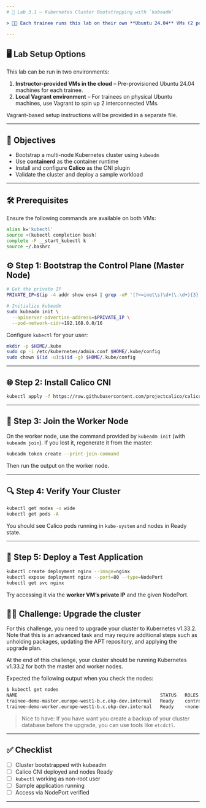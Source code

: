 ```yaml
---
# 🧪 Lab 3.1 – Kubernetes Cluster Bootstrapping with `kubeadm`

> 🧑‍💻 Each trainee runs this lab on their own **Ubuntu 24.04** VMs (2 per trainee: master and worker).

---
```


## 🖥️ Lab Setup Options

This lab can be run in two environments:

1. **Instructor-provided VMs in the cloud** – Pre-provisioned Ubuntu 24.04 machines for each trainee.
2. **Local Vagrant environment** – For trainees on physical Ubuntu machines, use Vagrant to spin up 2 interconnected VMs.

Vagrant-based setup instructions will be provided in a separate file.

---

## 🎯 Objectives

- Bootstrap a multi-node Kubernetes cluster using `kubeadm`
- Use **containerd** as the container runtime
- Install and configure **Calico** as the CNI plugin
- Validate the cluster and deploy a sample workload

---

## 🛠️ Prerequisites

Ensure the following commands are available on both VMs:

```bash
alias k='kubectl'
source <(kubectl completion bash)
complete -F __start_kubectl k
source ~/.bashrc
```

## ⚙️ Step 1: Bootstrap the Control Plane (Master Node)

```bash
# Get the private IP
PRIVATE_IP=$(ip -4 addr show ens4 | grep -oP '(?<=inet\s)\d+(\.\d+){3}' | head -n 1)

# Initialize kubeadm
sudo kubeadm init \
  --apiserver-advertise-address=$PRIVATE_IP \
  --pod-network-cidr=192.168.0.0/16
```

Configure `kubectl` for your user:

```bash
mkdir -p $HOME/.kube
sudo cp -i /etc/kubernetes/admin.conf $HOME/.kube/config
sudo chown $(id -u):$(id -g) $HOME/.kube/config
```

---

## 🌐 Step 2: Install Calico CNI

```bash
kubectl apply -f https://raw.githubusercontent.com/projectcalico/calico/v3.27.0/manifests/calico.yaml
```

---

## 🧩 Step 3: Join the Worker Node

On the worker node, use the command provided by `kubeadm init` (with `kubeadm join`). If you lost it, regenerate it from the master:

```bash
kubeadm token create --print-join-command
```

Then run the output on the worker node.

---

## 🔍 Step 4: Verify Your Cluster

```bash
kubectl get nodes -o wide
kubectl get pods -A
```

You should see Calico pods running in `kube-system` and nodes in Ready state.

---

## 🧪 Step 5: Deploy a Test Application

```bash
kubectl create deployment nginx --image=nginx
kubectl expose deployment nginx --port=80 --type=NodePort
kubectl get svc nginx
```

Try accessing it via the **worker VM’s private IP** and the given NodePort.

## 🧑‍💻 Challenge: Upgrade the cluster

For this challenge, you need to upgrade your cluster to Kubernetes v1.33.2. Note that this is an advanced task and may require additional steps such as unholding packages, updating the APT repository, and applying the upgrade plan.

At the end of this challenge, your cluster should be running Kubernetes v1.33.2 for both the master and worker nodes.

Expected the following output when you check the nodes:
```bash
$ kubectl get nodes
NAME                                                    STATUS   ROLES           AGE   VERSION
trainee-demo-master.europe-west1-b.c.ekp-dev.internal   Ready    control-plane   14m   v1.33.2
trainee-demo-worker.europe-west1-b.c.ekp-dev.internal   Ready    <none>          12m   v1.33.2
```

> Nice to have: If you have want you create a backup of your cluster database before the upgrade, you can use tools like `etcdctl`.

---

## ✅ Checklist

- [ ] Cluster bootstrapped with kubeadm
- [ ] Calico CNI deployed and nodes Ready
- [ ] `kubectl` working as non-root user
- [ ] Sample application running
- [ ] Access via NodePort verified

---